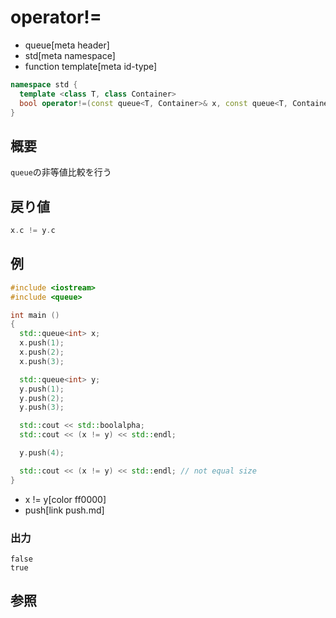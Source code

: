 # operator!=
* queue[meta header]
* std[meta namespace]
* function template[meta id-type]

```cpp
namespace std {
  template <class T, class Container>
  bool operator!=(const queue<T, Container>& x, const queue<T, Container>& y);
}
```

## 概要
`queue`の非等値比較を行う


## 戻り値
```cpp
x.c != y.c
```


## 例
```cpp example
#include <iostream>
#include <queue>

int main ()
{
  std::queue<int> x;
  x.push(1);
  x.push(2);
  x.push(3);

  std::queue<int> y;
  y.push(1);
  y.push(2);
  y.push(3);

  std::cout << std::boolalpha;
  std::cout << (x != y) << std::endl;

  y.push(4);

  std::cout << (x != y) << std::endl; // not equal size
}
```
* x != y[color ff0000]
* push[link push.md]

### 出力
```
false
true
```

## 参照
